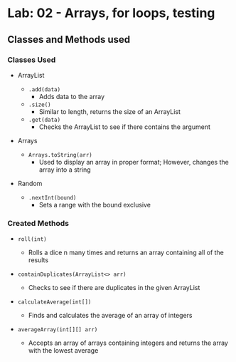 # Lab: 02 - Arrays, for loops, testing

## Classes and Methods used

### Classes Used

- ArrayList
  - `.add(data)`
    - Adds data to the array
  - `.size()`
    - Similar to length, returns the size of an ArrayList
  - `.get(data)`
    - Checks the ArrayList to see if there contains the argument

- Arrays
  - `Arrays.toString(arr)`
    - Used to display an array in proper format; However, changes the array into a string

- Random
  - `.nextInt(bound)`
    - Sets a range with the bound exclusive

### Created Methods

- `roll(int)`
  - Rolls a dice n many times and returns an array containing all of the results

- `containDuplicates(ArrayList<> arr)`
  - Checks to see if there are duplicates in the given ArrayList

- `calculateAverage(int[])`
  - Finds and calculates the average of an array of integers

- `averageArray(int[][] arr)`
  - Accepts an array of arrays containing integers and returns the array with the lowest average
